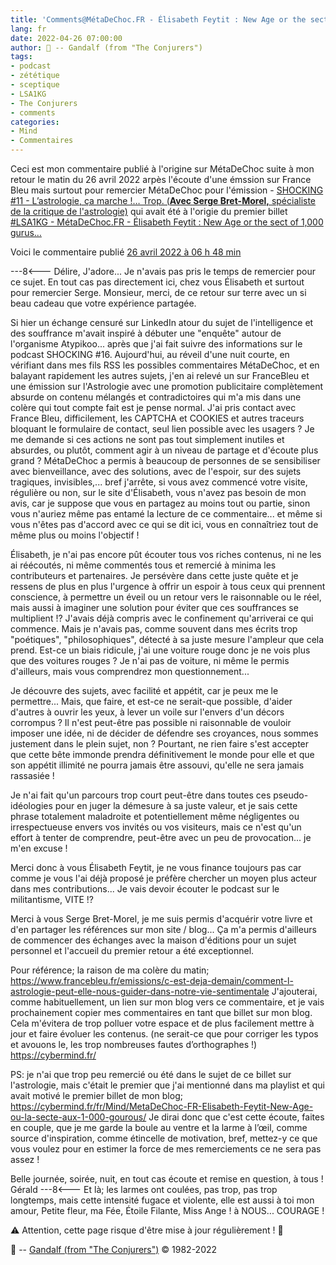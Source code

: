 ```yaml
---
title: 'Comments@MétaDeChoc.FR - Élisabeth Feytit : New Age or the sect of 1,000 gurus…'
lang: fr
date: 2022-04-26 07:00:00
author: 🧙 -- Gandalf (from "The Conjurers")
tags:
- podcast
- zététique
- sceptique
- LSA1KG
- The Conjurers
- comments
categories:
- Mind
- Commentaires
---
```


Ceci est mon commentaire publié à l'origine sur MétaDeChoc suite à mon retour le matin du 26 avril 2022 arpès l'écoute d'une émssion sur France Bleu mais surtout pour remercier MétaDeChoc pour l'émission - [SHOCKING #11 - L’astrologie, ça marche !… Trop. (**Avec Serge Bret-Morel,** spécialiste de la critique de l'astrologie)](https://metadechoc.fr/podcast/lastrologie-ca-marche-trop/) qui avait été à l'origie du premier billet [#LSA1KG - MétaDeChoc.FR - Élisabeth Feytit : New Age or the sect of 1,000 gurus…](https://cybermind.fr/fr/Mind/MetaDeChoc-FR-Elisabeth-Feytit-New-Age-ou-la-secte-aux-1-000-gourous/)

Voici le commentaire publié [26 avril 2022 à 06 h 48 min](https://metadechoc.fr/podcast/lastrologie-ca-marche-trop/#comment-1172)

<!-- more -->
---8<---
Délire, J'adore...
Je n'avais pas pris le temps de remercier pour ce sujet.
En tout cas pas directement ici, chez vous Élisabeth et surtout pour remercier Serge.
Monsieur, merci, de ce retour sur terre avec un si beau cadeau que votre expérience partagée.

Si hier un échange censuré sur LinkedIn atour du sujet de l'intelligence et des souffrance m'avait inspiré à débuter une "enquête" autour de l'organisme Atypikoo... après que j'ai fait suivre des informations sur le podcast SHOCKING #16.
Aujourd'hui, au réveil d'une nuit courte, en vérifiant dans mes fils RSS les possibles commentaires MétaDeChoc, et en balayant rapidement les autres sujets, j'en ai relevé un sur FranceBleu et une émission sur l'Astrologie avec une promotion publicitaire complètement absurde on contenu mélangés et contradictoires qui m'a mis dans une colère qui tout compte fait est je pense normal.
J'ai pris contact avec France Bleu, difficilement, les CAPTCHA et COOKIES et autres traceurs bloquant le formulaire de contact, seul lien possible avec les usagers ?
Je me demande si ces actions ne sont pas tout simplement inutiles et absurdes, ou plutôt, comment agir à un niveau de partage et d'écoute plus grand ?
MétaDeChoc a permis à beaucoup de personnes de se sensibiliser avec bienveillance, avec des solutions, avec  de l'espoir, sur des sujets tragiques, invisibles,... bref j'arrête, si vous avez commencé votre visite, régulière ou non, sur le site d'Élisabeth, vous n'avez pas besoin de mon avis, car je suppose que vous en partagez au moins tout ou partie, sinon vous n'auriez même pas entamé la lecture de ce commentaire... et même si vous n'êtes pas d'accord avec ce qui se dit ici, vous en connaîtriez tout de même plus ou moins l'objectif !

Élisabeth, je n'ai pas encore pût écouter tous vos riches contenus, ni ne les ai réécoutés, ni même commentés tous et remercié à minima les contributeurs et partenaires.
Je persévère dans cette juste quête et je ressens de plus en plus l'urgence à offrir un espoir à tous ceux qui prennent conscience, à permettre un éveil ou un retour vers le raisonnable ou le réel, mais aussi à imaginer une solution pour éviter que ces souffrances se multiplient !?
J'avais déjà compris avec le confinement qu'arriverai ce qui commence.
Mais je n'avais pas, comme souvent dans mes écrits trop "poétiques", "philosophiques", détecté à sa juste mesure l'ampleur que cela prend.
Est-ce un biais ridicule, j'ai une voiture rouge donc je ne vois plus que des voitures rouges ?
Je n'ai pas de voiture, ni même le permis d'ailleurs, mais vous comprendrez mon questionnement...

Je découvre des sujets, avec facilité et appétit, car je peux me le permettre...
Mais, que faire, et est-ce ne serait-que possible, d'aider d'autres à ouvrir les yeux, à lever un voile sur l'envers d'un décors corrompus ?
Il n'est peut-être pas possible ni raisonnable de vouloir imposer une idée, ni de décider de défendre ses croyances, nous sommes justement dans le plein sujet, non ?
Pourtant, ne rien faire s'est accepter que cette bête immonde prendra définitivement le monde pour elle et que son appétit illimité ne pourra jamais être assouvi, qu'elle ne sera jamais rassasiée !

Je n'ai fait qu'un parcours trop court peut-être dans toutes ces pseudo-idéologies pour en juger la démesure à sa juste valeur, et je sais cette phrase totalement maladroite et potentiellement même négligentes ou irrespectueuse envers vos invités ou vos visiteurs, mais ce n'est qu'un effort à tenter de comprendre, peut-être avec un peu de provocation... je m'en excuse !

Merci donc à vous Élisabeth Feytit, je ne vous finance toujours pas car comme je vous l'ai déjà proposé je préfère chercher un moyen plus acteur dans mes contributions... Je vais devoir écouter le podcast sur le militantisme, VITE !?

Merci à vous Serge Bret-Morel, je me suis permis d'acquérir votre livre et d'en partager les références sur mon site / blog...
Ça m'a permis d'ailleurs de commencer des échanges avec la maison d'éditions pour un sujet personnel et l'accueil du premier retour a été exceptionnel.

Pour référence; la raison de ma colère du matin; https://www.francebleu.fr/emissions/c-est-deja-demain/comment-l-astrologie-peut-elle-nous-guider-dans-notre-vie-sentimentale
J'ajouterai, comme habituellement, un lien sur mon blog vers ce commentaire, et je vais prochainement copier mes commentaires en tant que billet sur mon blog.
Cela m'évitera de trop polluer votre espace et de plus facilement mettre à jour et faire évoluer les contenus. (ne serait-ce que pour corriger les typos et avouons le, les trop nombreuses fautes d’orthographes !)
https://cybermind.fr/

PS: je n'ai que trop peu remercié ou été dans le sujet de ce billet sur l'astrologie, mais c'était le premier que j'ai mentionné dans ma playlist et qui avait motivé le premier billet de mon blog;
https://cybermind.fr/fr/Mind/MetaDeChoc-FR-Elisabeth-Feytit-New-Age-ou-la-secte-aux-1-000-gourous/
Je dirai donc que c'est cette écoute, faites en couple, que je me garde la boule au ventre et la larme à l’œil, comme source d'inspiration, comme étincelle de motivation, bref, mettez-y ce que vous voulez pour en estimer la force de mes remerciements ce ne sera pas assez !

Belle journée, soirée, nuit, en tout cas écoute et remise en question, à tous !
Gérald
---8<---
Et là; les larmes ont coulées, pas trop, pas trop longtemps, mais cette intensité fugace et violente, elle est aussi à toi mon amour, Petite fleur, ma Fée, Étoile Filante, Miss Ange !
à NOUS...
COURAGE !

⚠️ Attention, cette page risque d'être mise à jour régulièrement ! 👀

🧙 -- [Gandalf (from "The Conjurers")](mailto:Gandalf@Gk2.NET?subject=The%20Conjurers%20%3F) ©️ 1982-2022